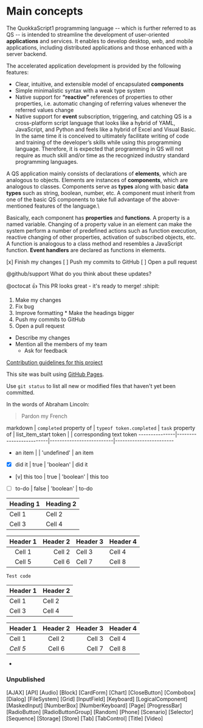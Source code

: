 # Main concepts

The QuokkaScript1 programming language -- which is further referred to as QS -- is intended to streamline the development of user-oriented **applications** and services. It enables to develop desktop, web, and mobile applications, including distributed applications and those enhanced with a server backend.

The accelerated application development is provided by the following features:

  * Clear, intuitive, and extensible model of encapsulated **components**
  * Simple minimalistic syntax with a weak type system
  * Native support for **“reactive”** references of properties to other properties, i.e. automatic changing of referring values whenever the referred values change
  * Native support for **event** subscription, triggering, and catching
QS is a cross-platform script language that looks like a hybrid of YAML, JavaScript, and Python and feels like a hybrid of Excel and Visual Basic. In the same time it is conceived to ultimately facilitate writing of code and training of the developer’s skills while using this programming language. Therefore, it is expected that programming in QS will not require as much skill and/or time as the recognized industry standard programming languages.

A QS application mainly consists of declarations of **elements**, which are analogous to objects. Elements are instances of **components**, which are analogous to classes. Components serve as **types** along with basic **data types** such as string, boolean, number, etc. A component must inherit from one of the basic QS components to take full advantage of the above-mentioned features of the language.\\

Basically, each component has **properties** and **functions**. A property is a named variable. Changing of a property value in an element can make the system perform a number of predefined actions such as function execution, reactive changing of other properties, activation of subscribed objects, etc. A function is analogous to a class method and resembles a JavaScript function. **Event handlers** are declared as functions in elements.

[x] Finish my changes
[ ] Push my commits to GitHub
[ ] Open a pull request

@github/support What do you think about these updates?

@octocat :+1: This PR looks great - it's ready to merge! :shipit:

1. Make my changes
  1. Fix bug
  2. Improve formatting
    * Make the headings bigger
2. Push my commits to GitHub
3. Open a pull request
  * Describe my changes
  * Mention all the members of my team
    * Ask for feedback

[Contribution guidelines for this project](docs/CONTRIBUTING.md)

This site was built using [GitHub Pages](https://pages.github.com/).

Use `git status` to list all new or modified files that haven't yet been committed.


In the words of Abraham Lincoln:

> Pardon my French


markdown       | `completed` property of | `typeof token.completed` | `task` property of
               | list_item_start token   |                          | corresponding text token
---------------|-------------------------|--------------------------|------------------------
* an item      |                         | 'undefined'              | an item
* [x] did it   | true                    | 'boolean'                | did it
* [v] this too | true                    | 'boolean'                | this too
* [ ] to-do    | false                   | 'boolean'                | to-do

| Heading 1 | Heading 2
| --------- | ---------
| Cell 1    | Cell 2
| Cell 3    | Cell 4

| Header 1 | Header 2 | Header 3 | Header 4 |
| :------: | -------: | :------- | -------- |
| Cell 1   | Cell 2   | Cell 3   | Cell 4   |
| Cell 5   | Cell 6   | Cell 7   | Cell 8   |

    Test code

Header 1 | Header 2
-------- | --------
Cell 1   | Cell 2
Cell 3   | Cell 4

Header 1|Header 2|Header 3|Header 4
:-------|:------:|-------:|--------
Cell 1  |Cell 2  |Cell 3  |Cell 4
*Cell 5*|Cell 6  |Cell 7  |Cell 8

*
### Unpublished
[AJAX]
[API]
[Audio]
[Block]
[CardForm]
[Chart]
[CloseButton]
[Combobox]
[Dialog]
[FileSystem]
[Grid]
[InputField]
[Keyboard]
[LogicalComponent]
[MaskedInput]
[NumberBox]
[NumberKeyboard]
[Page]
[ProgressBar]
[RadioButton]
[RadioButtonGroup]
[Random]
[Phone]
[Scenario]
[Selector]
[Sequence]
[Storage]
[Store]
[Tab]
[TabControl]
[Title]
[Video]
